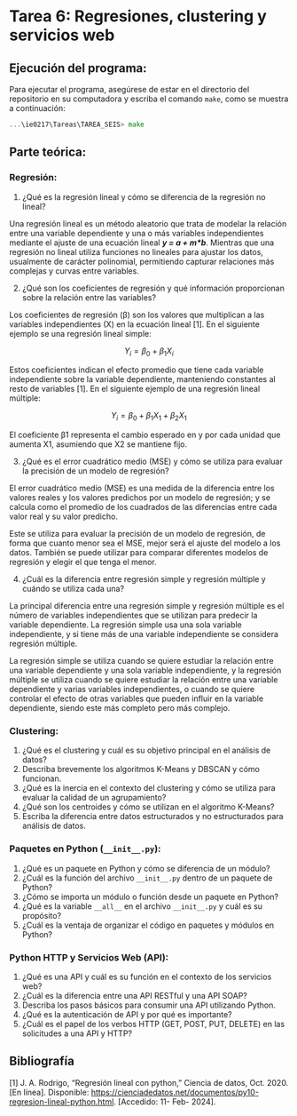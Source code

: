 # Tarea 6: Regresiones, clustering y servicios web

## Ejecución del programa:

Para ejecutar el programa, asegúrese de estar en el directorio del repositorio en su computadora y escriba el comando `make`, como se muestra a continuación:

```go
...\ie0217\Tareas\TAREA_SEIS> make
```

## Parte teórica:
### Regresión:
1. ¿Qué es la regresión lineal y cómo se diferencia de la regresión no lineal?

Una regresión lineal es un método aleatorio que trata de modelar la relación entre una variable dependiente y una o más variables independientes mediante el ajuste de una ecuación lineal ***y = a + m\*b***. Mientras que una regresión no lineal utiliza funciones no lineales para ajustar los datos, usualmente de carácter polinomial, permitiendo capturar relaciones más complejas y curvas entre variables.

2. ¿Qué son los coeficientes de regresión y qué información proporcionan sobre la relación entre las variables?

Los coeficientes de regresión (β) son los valores que multiplican a las variables independientes (X) en la ecuación lineal [1]. En el siguiente ejemplo se  una regresión lineal simple:

$$
Y_{i}= β_{0} + β_{1}X_{i}
$$

Estos coeficientes indican el efecto promedio que tiene cada variable independiente sobre la variable dependiente, manteniendo constantes al resto de variables [1]. En el siguiente ejemplo de una regresión lineal múltiple:

$$
Y_{i}= β_{0} + β_{1}X_{1} + β_{2}X_{1}
$$

El coeficiente β1 representa el cambio esperado en y por cada unidad que aumenta X1, asumiendo que X2 se mantiene fijo.

3. ¿Qué es el error cuadrático medio (MSE) y cómo se utiliza para evaluar la precisión de un modelo de regresión?

El error cuadrático medio (MSE) es una medida de la diferencia entre los valores reales y los valores predichos por un modelo de regresión; y se calcula como el promedio de los cuadrados de las diferencias entre cada valor real y su valor predicho.

Este se utiliza para evaluar la precisión de un modelo de regresión, de forma que cuanto menor sea el MSE, mejor será el ajuste del modelo a los datos. También se puede utilizar para comparar diferentes modelos de regresión y elegir el que tenga el menor.

4. ¿Cuál es la diferencia entre regresión simple y regresión múltiple y cuándo se utiliza cada una?

La principal diferencia entre una regresión simple y regresión múltiple es el número de variables independientes que se utilizan para predecir la variable dependiente. La regresión simple usa una sola variable independiente, y si tiene más de una variable independiente se considera regresión múltiple.

La regresión simple se utiliza cuando se quiere estudiar la relación entre una variable dependiente y una sola variable independiente, y la regresión múltiple se utiliza cuando se quiere estudiar la relación entre una variable dependiente y varias variables independientes, o cuando se quiere controlar el efecto de otras variables que pueden influir en la variable dependiente, siendo este más completo pero más complejo.



### Clustering:
1. ¿Qué es el clustering y cuál es su objetivo principal en el análisis de datos?
2. Describa brevemente los algoritmos K-Means y DBSCAN y cómo funcionan.
3. ¿Qué es la inercia en el contexto del clustering y cómo se utiliza para evaluar la calidad de un agrupamiento?
4. ¿Qué son los centroides y cómo se utilizan en el algoritmo K-Means?
5. Escriba la diferencia entre datos estructurados y no estructurados para análisis de datos.

### Paquetes en Python (`__init__.py`):
1. ¿Qué es un paquete en Python y cómo se diferencia de un módulo?
2. ¿Cuál es la función del archivo `__init__.py` dentro de un paquete de Python?
3. ¿Cómo se importa un módulo o función desde un paquete en Python?
4. ¿Qué es la variable `__all__` en el archivo `__init__.py` y cuál es su propósito?
5. ¿Cuál es la ventaja de organizar el código en paquetes y módulos en Python?

### Python HTTP y Servicios Web (API):
1. ¿Qué es una API y cuál es su función en el contexto de los servicios web?
2. ¿Cuál es la diferencia entre una API RESTful y una API SOAP?
3. Describa los pasos básicos para consumir una API utilizando Python.
4. ¿Qué es la autenticación de API y por qué es importante?
5. ¿Cuál es el papel de los verbos HTTP (GET, POST, PUT, DELETE) en las solicitudes a una API y HTTP?

## Bibliografía

[1] J. A. Rodrigo, “Regresión lineal con python,” Ciencia de datos, Oct. 2020. [En línea]. Disponible: https://cienciadedatos.net/documentos/py10-regresion-lineal-python.html. [Accedido: 11- Feb- 2024].